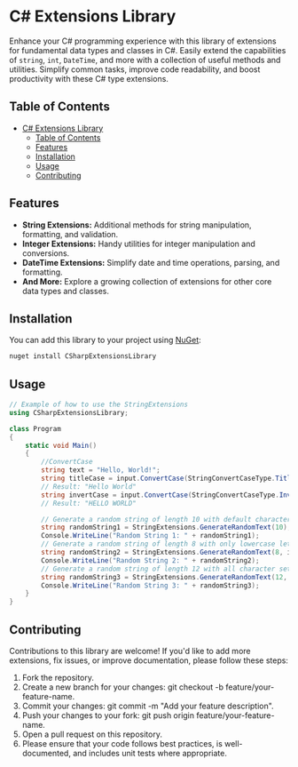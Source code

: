 # C# Extensions Library

Enhance your C# programming experience with this library of extensions for fundamental data types and classes in C#. Easily extend the capabilities of `string`, `int`, `DateTime`, and more with a collection of useful methods and utilities. Simplify common tasks, improve code readability, and boost productivity with these C# type extensions.

## Table of Contents

- [C# Extensions Library](#c-extensions-library)
  - [Table of Contents](#table-of-contents)
  - [Features](#features)
  - [Installation](#installation)
  - [Usage](#usage)
  - [Contributing](#contributing)

## Features

- **String Extensions:** Additional methods for string manipulation, formatting, and validation.
- **Integer Extensions:** Handy utilities for integer manipulation and conversions.
- **DateTime Extensions:** Simplify date and time operations, parsing, and formatting.
- **And More:** Explore a growing collection of extensions for other core data types and classes.

## Installation

You can add this library to your project using [NuGet](https://www.nuget.org/):

```bash
nuget install CSharpExtensionsLibrary
```

## Usage

```csharp
// Example of how to use the StringExtensions
using CSharpExtensionsLibrary;

class Program
{
    static void Main()
    {
        //ConvertCase 
        string text = "Hello, World!";
        string titleCase = input.ConvertCase(StringConvertCaseType.TitleCase);
        // Result: "Hello World"
        string invertCase = input.ConvertCase(StringConvertCaseType.InvertCase);
        // Result: "HELLO WORLD"

        // Generate a random string of length 10 with default character sets
        string randomString1 = StringExtensions.GenerateRandomText(10);
        Console.WriteLine("Random String 1: " + randomString1);
        // Generate a random string of length 8 with only lowercase letters
        string randomString2 = StringExtensions.GenerateRandomText(8, includeUpperChars: false, includeLowerChars: true, includeNumbers: false, includeSpecialChars: false);
        Console.WriteLine("Random String 2: " + randomString2);
        // Generate a random string of length 12 with all character sets
        string randomString3 = StringExtensions.GenerateRandomText(12, includeUpperChars: true, includeLowerChars: true, includeNumbers: true, includeSpecialChars: true);
        Console.WriteLine("Random String 3: " + randomString3);
    }
}
```

## Contributing

Contributions to this library are welcome! If you'd like to add more extensions, fix issues, or improve documentation, please follow these steps:

1. Fork the repository.
2. Create a new branch for your changes: git checkout -b feature/your-feature-name.
3. Commit your changes: git commit -m "Add your feature description".
4. Push your changes to your fork: git push origin feature/your-feature-name.
5. Open a pull request on this repository.
6. Please ensure that your code follows best practices, is well-documented, and includes unit tests where appropriate.
